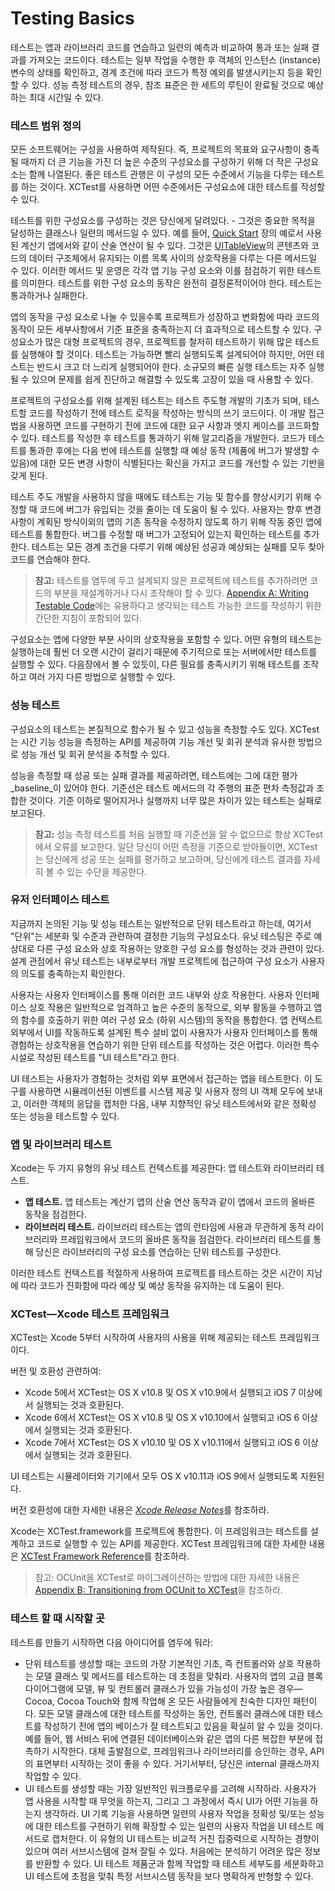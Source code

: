 # Testing Basics

테스트는 앱과 라이브러리 코드를 연습하고 일련의 예측과 비교하여 통과 또는 실패 결과를 가져오는 코드이다. 테스트는 일부 작업을 수행한 후 객체의 인스턴스 \(instance\) 변수의 상태를 확인하고, 경계 조건에 따라 코드가 특정 예외를 발생시키는지 등을 확인할 수 있다. 성능 측정 테스트의 경우, 참조 표준은 한 세트의 루틴이 완료될 것으로 예상하는 최대 시간일 수 있다.

### 테스트 범위 정의

모든 소프트웨어는 구성을 사용하여 제작된다. 즉, 프로젝트의 목표와 요구사항이 충족될 때까지 더 큰 기능을 가진 더 높은 수준의 구성요소를 구성하기 위해 더 작은 구성요소는 함께 나열된다. 좋은 테스트 관행은 이 구성의 모든 수준에서 기능을 다루는 테스트를 하는 것이다. XCTest를 사용하면 어떤 수준에서든 구성요소에 대한 테스트를 작성할 수 있다.

테스트를 위한 구성요소를 구성하는 것은 당신에게 달려있다. - 그것은 중요한 목적을 달성하는 클래스나 일련의 메서드일 수 있다. 예를 들어, [Quick Start](https://developer.apple.com/library/archive/documentation/DeveloperTools/Conceptual/testing_with_xcode/chapters/02-quick_start.html#//apple_ref/doc/uid/TP40014132-CH2-SW1) 장의 예로서 사용된 계산기 앱에서와 같이 산술 연산이 될 수 있다. 그것은 [UITableView](https://developer.apple.com/documentation/uikit/uitableview)의 콘텐츠와 코드의 데이터 구조체에서 유지되는 이름 목록 사이의 상호작용을 다루는 다른 메서드일 수 있다. 이러한 메서드 및 운영은 각각 앱 기능 구성 요소와 이를 점검하기 위한 테스트를 의미한다. 테스트를 위한 구성 요소의 동작은 완전히 결정론적이어야 한다. 테스트는 통과하거나 실패한다.

앱의 동작을 구성 요소로 나눌 수 있을수록 프로젝트가 성장하고 변화함에 따라 코드의 동작이 모든 세부사항에서 기준 표준을 충족하는지 더 효과적으로 테스트할 수 있다. 구성요소가 많은 대형 프로젝트의 경우, 프로젝트를 철저히 테스트하기 위해 많은 테스트를 실행해야 할 것이다. 테스트는 가능하면 빨리 실행되도록 설계되어야 하지만, 어떤 테스트는 반드시 크고 더 느리게 실행되어야 한다. 소규모의 빠른 실행 테스트는 자주 실행될 수 있으며 문제를 쉽게 진단하고 해결할 수 있도록 고장이 있을 때 사용할 수 있다.

프로젝트의 구성요소를 위해 설계된 테스트는 테스트 주도형 개발의 기초가 되며, 테스트할 코드를 작성하기 전에 테스트 로직을 작성하는 방식의 쓰기 코드이다. 이 개발 접근법을 사용하면 코드를 구현하기 전에 코드에 대한 요구 사항과 엣지 케이스를 코드화할 수 있다. 테스트를 작성한 후 테스트를 통과하기 위해 알고리즘을 개발한다. 코드가 테스트를 통과한 후에는 다음 번에 테스트를 실행할 때 예상 동작 \(제품에 버그가 발생할 수 있음\)에 대한 모든 변경 사항이 식별된다는 확신을 가지고 코드를 개선할 수 있는 기반을 갖게 된다.

테스트 주도 개발을 사용하지 않을 때에도 테스트는 기능 및 함수를 향상시키기 위해 수정할 때 코드에 버그가 유입되는 것을 줄이는 데 도움이 될 수 있다. 사용자는 향후 변경 사항이 계획된 방식이외의 앱의 기존 동작을 수정하지 않도록 하기 위해 작동 중인 앱에 테스트를 통합한다. 버그를 수정할 때 버그가 고정되어 있는지 확인하는 테스트를 추가한다. 테스트는 모든 경계 조건을 다루기 위해 예상된 성공과 예상되는 실패를 모두 찾아 코드를 연습해야 한다.

> **참고:** 테스트를 염두에 두고 설계되지 않은 프로젝트에 테스트를 추가하려면 코드의 부분을 재설계하거나 다시 조작해야 할 수 있다. [Appendix A: Writing Testable Code](https://developer.apple.com/library/archive/documentation/DeveloperTools/Conceptual/testing_with_xcode/chapters/A1-guidelines_writing_testable_code.html#//apple_ref/doc/uid/TP40014132-CH8-SW1)에는 유용하다고 생각되는 테스트 가능한 코드를 작성하기 위한 간단한 지침이 포함되어 있다.

구성요소는 앱에 다양한 부분 사이의 상호작용을 포함할 수 있다. 어떤 유형의 테스트는 실행하는데 훨씬 더 오랜 시간이 걸리기 때문에 주기적으로 또는 서버에서만 테스트를 실행할 수 있다. 다음장에서 볼 수 있듯이, 다른 필요를 충족시키기 위해 테스트를 조작하고 여러 가지 다른 방법으로 실행할 수 있다.

### 성능 테스트

구성요소의 테스트는 본질적으로 함수가 될 수 있고 성능을 측정할 수도 있다. XCTest는 시간 기능 성능을 측정하는 API를 제공하여 기능 개선 및 회귀 분석과 유사한 방법으로 성능 개선 및 회귀 분석을 추적할 수 있다.

성능을 측정할 때 성공 또는 실패 결과를 제공하려면, 테스트에는 그에 대한 평가 _baseline_이 있어야 한다. 기준선은 테스트 메서드의 각 주행의 표준 편차 측정값과 조합한 것이다. 기준 이하로 떨어지거나 실행까지 너무 많은 차이가 있는 테스트는 실패로 보고된다.

> **참고:** 성능 측정 테스트를 처음 실행할 때 기준선을 알 수 없으므로 항상 XCTest에서 오류를 보고한다. 일단 당신이 어떤 측정을 기준으로 받아들이면, XCTest는 당신에게 성공 또는 실패를 평가하고 보고하며, 당신에게 테스트 결과를 자세히 볼 수 있는 수단을 제공한다.

### 유저 인터페이스 테스트

지금까지 논의된 기능 및 성능 테스트는 일반적으로 단위 테스트라고 하는데, 여기서 "단위"는 세분화 및 수준과 관련하여 결정한 기능의 구성요소다. 유닛 테스팅은 주로 예상대로 다른 구성 요소와 상호 작용하는 양호한 구성 요소를 형성하는 것과 관련이 있다. 설계 관점에서 유닛 테스트는 내부로부터 개발 프로젝트에 접근하여 구성 요소가 사용자의 의도를 충족하는지 확인한다.

사용자는 사용자 인터페이스를 통해 이러한 코드 내부와 상호 작용한다. 사용자 인터페이스 상호 작용은 일반적으로 엄격하고 높은 수준의 동작으로, 외부 활동을 수행하고 앱의 함수를 호출하기 위한 여러 구성 요소 \(하위 시스템\)의 동작을 통합한다. 앱 컨텍스트 외부에서 UI를 작동하도록 설계된 특수 설비 없이 사용자가 사용자 인터페이스를 통해 경험하는 상호작용을 연습하기 위한 단위 테스트를 작성하는 것은 어렵다. 이러한 특수 시설로 작성된 테스트를 "UI 테스트"라고 한다.

UI 테스트는 사용자가 경험하는 것처럼 외부 표면에서 접근하는 앱을 테스트한다. 이 도구를 사용하면 시뮬레이션된 이벤트를 시스템 제공 및 사용자 정의 UI 객체 모두에 보내고, 이러한 객체의 응답을 캡처한 다음, 내부 지향적인 유닛 테스트에서와 같은 정확성 또는 성능을 테스트할 수 있다.

### 앱 및 라이브러리 테스트

Xcode는 두 가지 유형의 유닛 테스트 컨텍스트를 제공한다: 앱 테스트와 라이브러리 테스트.

* **앱 테스트.** 앱 테스트는 계산기 앱의 산술 연산 동작과 같이 앱에서 코드의 올바른 동작을 점검한다.
* **라이브러리 테스트.** 라이브러리 테스트는 앱의 런타임에 사용과 무관하게 동적 라이브러리와 프레임워크에서 코드의 올바른 동작을 점검한다. 라이브러리 테스트를 통해 당신은 라이브러리의 구성 요소를 연습하는 단위 테스트를 구성한다.

이러한 테스트 컨텍스트를 적절하게 사용하여 프로젝트를 테스트하는 것은 시간이 지남에 따라 코드가 진화함에 따라 예상 및 예상 동작을 유지하는 데 도움이 된다.

### XCTest—Xcode 테스트 프레임워크

XCTest는 Xcode 5부터 시작하여 사용자의 사용을 위해 제공되는 테스트 프레임워크이다.

버전 및 호환성 관련하여:

* Xcode 5에서 XCTest는 OS X v10.8 및 OS X v10.9에서 실행되고 iOS 7 이상에서 실행되는 것과 호환된다.
* Xcode 6에서 XCTest는 OS X v10.8 및 OS X v10.10에서 실행되고 iOS 6 이상에서 실행되는 것과 호환된다.
* Xcode 7에서 XCTest는 OS X v10.10 및 OS X v10.11에서 실행되고 iOS 6 이상에서 실행되는 것과 호환된다.

UI 테스트는 시뮬레이터와 기기에서 모두 OS X v10.11과 iOS 9에서 실행되도록 지원된다.

버전 호환성에 대한 자세한 내용은 [_Xcode Release Notes_](https://developer.apple.com/library/archive/releasenotes/DeveloperTools/RN-Xcode/Chapters/Introduction.html#//apple_ref/doc/uid/TP40001051)를 참조하라.

Xcode는 XCTest.framework를 프로젝트에 통합한다. 이 프레임워크는 테스트를 설계하고 코드로 실행할 수 있는 API를 제공한다. XCTest 프레임워크에 대한 자세한 내용은 [XCTest Framework Reference](https://developer.apple.com/reference/xctest)를 참조하라.

> 참고: OCUnit을 XCTest로 마이그레이션하는 방법에 대한 자세한 내용은 [Appendix B: Transitioning from OCUnit to XCTest](https://developer.apple.com/library/archive/documentation/DeveloperTools/Conceptual/testing_with_xcode/chapters/A2-transitioning_ocunit_to_xctest.html#//apple_ref/doc/uid/TP40014132-CH10-SW1)을 참조하라.

### 테스트 할 때 시작할 곳

테스트를 만들기 시작하면 다음 아이디어를 염두에 둬라:

* 단위 테스트를 생성할 때는 코드의 가장 기본적인 기초, 즉 컨트롤러와 상호 작용하는 모델 클래스 및 메서드를 테스트하는 데 초점을 맞춰라. 사용자의 앱의 고급 블록 다이어그램에 모델, 뷰 및 컨트롤러 클래스가 있을 가능성이 가장 높은 경우—Cocoa, Cocoa Touch와 함께 작업해 온 모든 사람들에게 친숙한 디자인 패턴이다. 모든 모델 클래스에 대한 테스트를 작성하는 동안, 컨트롤러 클래스에 대한 테스트를 작성하기 전에 앱의 베이스가 잘 테스트되고 있음을 확실히 알 수 있을 것이다. 예를 들어, 웹 서비스 뒤에 연결된 데이터베이스와 같은 앱의 다른 복잡한 부분에 접촉하기 시작한다.  대체 출발점으로, 프레임워크나 라이브러리를 승인하는 경우, API의 표면부터 시작하는 것이 좋을 수 있다. 거기서부터, 당신은 internal 클래스까지 작업할 수 있다.
* UI 테스트를 생성할 때는 가장 일반적인 워크플로우를 고려해 시작하라. 사용자가 앱 사용을 시작할 때 무엇을 하는지, 그리고 그 과정에서 즉시 UI가 어떤 기능을 하는지 생각하라. UI 기록 기능을 사용하면 일련의 사용자 작업을 정확성 및/또는 성능에 대한 테스트를 구현하기 위해 확장할 수 있는 일련의 사용자 작업을 UI 테스트 메서드로 캡처한다.  이 유형의 UI 테스트는 비교적 거친 집중력으로 시작하는 경향이 있으며 여러 서브시스템에 걸쳐 잘릴 수 있다. 처음에는 분석하기 어려운 많은 정보를 반환할 수 있다. UI 테스트 제품군과 함께 작업할 때 테스트 세부도를 세분화하고 UI 테스트에 초점을 맞춰 특정 서브시스템 동작을 보다 명확하게 반형할 수 있다.

